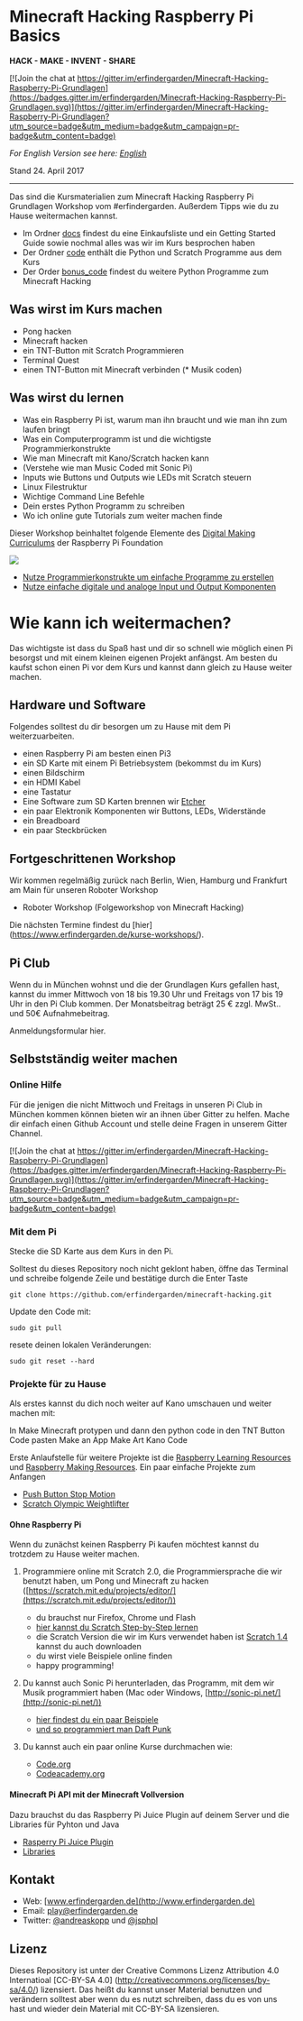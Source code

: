 # Minecraft Hacking Raspberry Pi Basics

**HACK - MAKE - INVENT - SHARE**

[![Join the chat at https://gitter.im/erfindergarden/Minecraft-Hacking-Raspberry-Pi-Grundlagen](https://badges.gitter.im/erfindergarden/Minecraft-Hacking-Raspberry-Pi-Grundlagen.svg)](https://gitter.im/erfindergarden/Minecraft-Hacking-Raspberry-Pi-Grundlagen?utm_source=badge&utm_medium=badge&utm_campaign=pr-badge&utm_content=badge)

 

*For English Version see here: [English](./english)*  

Stand 24. April 2017

---

Das sind die Kursmaterialien zum Minecraft Hacking Raspberry Pi Grundlagen Workshop vom #erfindergarden. Außerdem Tipps wie du zu Hause weitermachen kannst. 

* Im Ordner [docs](./docs) findest du eine Einkaufsliste und ein Getting Started Guide sowie nochmal alles was wir im Kurs besprochen haben
* Der Ordner [code](./code) enthält die Python und Scratch Programme aus dem Kurs
* Der Order [bonus_code](./bonus_code) findest du weitere Python Programme zum Minecraft Hacking

## Was wirst im Kurs machen

* Pong hacken
* Minecraft hacken
* ein TNT-Button mit Scratch Programmieren
* Terminal Quest
* einen TNT-Button mit Minecraft verbinden 
(* Musik coden)

## Was wirst du lernen 

* Was ein Raspberry Pi ist, warum man ihn braucht und wie man ihn zum laufen bringt
* Was ein Computerprogramm ist und die wichtigste Programmierkonstrukte 
* Wie man Minecraft mit Kano/Scratch hacken kann
* (Verstehe wie man Music Coded mit Sonic Pi)
* Inputs wie Buttons und Outputs wie LEDs mit Scratch steuern
* Linux Filestruktur
* Wichtige Command Line Befehle
* Dein erstes Python Programm zu schreiben
* Wo ich online gute Tutorials zum weiter machen finde

Dieser Workshop beinhaltet folgende Elemente des [Digital Making Curriculums](https://www.raspberrypi.org/curriculum/) der Raspberry Pi Foundation

![](curriculum.png)

* [Nutze Programmierkonstrukte um einfache Programme zu erstellen](https://www.raspberrypi.org/curriculum/programming/creator)
* [Nutze einfache digitale und analoge Input und Output Komponenten ](https://www.raspberrypi.org/curriculum/physical-computing/creator)



# Wie kann ich weitermachen?

Das wichtigste ist dass du Spaß hast und dir so schnell wie möglich einen Pi besorgst und mit einem kleinen eigenen Projekt anfängst. Am besten du kaufst schon einen Pi vor dem Kurs und kannst dann gleich zu Hause weiter machen. 

## Hardware und Software

Folgendes solltest du dir besorgen um zu Hause mit dem Pi weiterzuarbeiten. 

* einen Raspberry Pi am besten einen Pi3
* ein SD Karte mit einem Pi Betriebsystem (bekommst du im Kurs)
* einen Bildschirm
* ein HDMI Kabel
* eine Tastatur
* Eine Software zum SD Karten brennen wir [Etcher](https://etcher.io/)
* ein paar Elektronik Komponenten wir Buttons, LEDs, Widerstände
* ein Breadboard
* ein paar Steckbrücken



## Fortgeschrittenen Workshop

Wir kommen regelmäßig zurück nach Berlin, Wien, Hamburg und Frankfurt am Main für unseren Roboter Workshop

* Roboter Workshop (Folgeworkshop von Minecraft Hacking)

Die nächsten Termine findest du [hier] (https://www.erfindergarden.de/kurse-workshops/). 

## Pi Club

Wenn du in München wohnst und die der Grundlagen Kurs gefallen hast, kannst du immer Mittwoch von 18 bis 19.30 Uhr und Freitags von 17 bis 19 Uhr in den Pi Club kommen. Der Monatsbeitrag beträgt 25 € zzgl. MwSt.. und 50€ Aufnahmebeitrag. 

Anmeldungsformular hier. 


## Selbstständig weiter machen


### Online Hilfe 

Für die jenigen die nicht Mittwoch und Freitags in unseren Pi Club in München kommen können bieten wir an ihnen über Gitter zu helfen. Mache dir einfach einen Github Account und stelle deine Fragen in unserem Gitter Channel. 

[![Join the chat at https://gitter.im/erfindergarden/Minecraft-Hacking-Raspberry-Pi-Grundlagen](https://badges.gitter.im/erfindergarden/Minecraft-Hacking-Raspberry-Pi-Grundlagen.svg)](https://gitter.im/erfindergarden/Minecraft-Hacking-Raspberry-Pi-Grundlagen?utm_source=badge&utm_medium=badge&utm_campaign=pr-badge&utm_content=badge)


### Mit dem Pi

Stecke die SD Karte aus dem Kurs in den Pi. 


Solltest du dieses Repository noch nicht geklont haben, öffne das Terminal und schreibe folgende Zeile und bestätige durch die Enter Taste


`git clone https://github.com/erfindergarden/minecraft-hacking.git`

Update den Code mit:

`sudo git pull`

resete deinen lokalen Veränderungen:

`sudo git reset --hard`


### Projekte für zu Hause

Als erstes kannst du dich noch weiter auf Kano umschauen und weiter machen mit:

In Make Minecraft protypen und dann den python code in den TNT Button Code pasten
Make an App
Make Art
Kano Code


Erste Anlaufstelle für weitere Projekte ist die [Raspberry Learning Resources ](https://www.raspberrypi.org/resources/learn/) und [Raspberry Making Resources](https://www.raspberrypi.org/resources/make/). Ein paar einfache Projekte zum Anfangen

* [Push Button Stop Motion](https://www.raspberrypi.org/learning/push-button-stop-motion/) 
* [Scratch Olympic Weightlifter](https://www.raspberrypi.org/learning/scratch-olympics-weightlifter/)



#### Ohne Raspberry Pi

Wenn du zunächst keinen Raspberry Pi kaufen möchtest kannst du trotzdem zu Hause weiter machen.


1. Programmiere online mit Scratch 2.0, die Programmiersprache die wir benutzt haben, um Pong und Minecraft zu hacken ([https://scratch.mit.edu/projects/editor/](https://scratch.mit.edu/projects/editor/))
	* du brauchst nur Firefox, Chrome und Flash
	* [hier kannst du Scratch Step-by-Step lernen ](https://scratch.mit.edu/projects/editor/?tip_bar=getStarted)
	* die Scratch Version die wir im Kurs verwendet haben ist [Scratch 1.4](https://scratch.mit.edu/scratch_1.4/) kannst du auch downloaden
	* du wirst viele Beispiele online finden
	* happy programming!


2. Du kannst auch Sonic Pi herunterladen, das Programm, mit dem wir Musik programmiert haben (Mac oder Windows, [http://sonic-pi.net/](http://sonic-pi.net/))
	* [hier findest du ein paar Beispiele ](http://sonic-pi.net/)
	* [und so programmiert man Daft Punk](https://aimxhaisse.com/aerodynamic-everything-en.html) 

3. Du kannst auch ein paar online Kurse durchmachen wie:

	* [Code.org](https://code.org/)
	* [Codeacademy.org](https://www.codecademy.com/)

#### Minecraft Pi API mit der Minecraft Vollversion

Dazu brauchst du das Raspberry Pi Juice Plugin auf deinem Server und die Libraries für Pyhton und Java 

   * [Rasperry Pi Juice Plugin](https://dev.bukkit.org/projects/raspberryjuice)
   * [Libraries](https://dev.bukkit.org/projects/raspberryjuice) 


## Kontakt

* Web: [www.erfindergarden.de](http://www.erfindergarden.de)
* Email: [play@erfindergarden.de](mailto:play@erfindergarden.de)
* Twitter: [@andreaskopp](https://twitter.com/andreaskopp) und [@jsphpl](https://twitter.com/jsphpl)

## Lizenz

Dieses Repository ist unter der Creative Commons Lizenz Attribution 4.0 Internatioal [CC-BY-SA 4.0] (http://creativecommons.org/licenses/by-sa/4.0/) lizensiert. Das heißt du kannst unser Material benutzen und verändern solltest aber wenn du es nutzt schreiben, dass du es von uns hast und wieder dein Material mit CC-BY-SA lizensieren.



